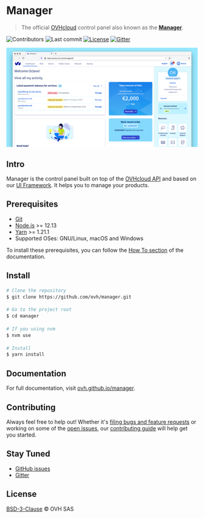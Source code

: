 # Manager

> The official [OVHcloud](https://ovhcloud.com) control panel also known as the **[Manager](https://ovh.com/manager)**.

![Contributors](https://badgen.net/github/contributors/ovh/manager) ![Last commit](https://badgen.net/github/last-commit/ovh/manager) [![License](https://badgen.net/github/license/ovh/manager)](https://github.com/ovh/manager/blob/master/LICENSE) [![Gitter](https://badgen.net/badge/gitter/ovh-ux/blue?icon=gitter)](https://gitter.im/ovh/ux)

[![OVHcloud control panel UI](docs/docs/.vuepress/public/assets/img/control-panel.jpg)](https://ovh.com/manager)

## Intro

Manager is the control panel built on top of the [OVHcloud API](https://api.ovh.com/) and based on our [UI Framework](https://github.com/ovh/ovh-ui-kit). It helps you to manage your products.

## Prerequisites

- [Git](https://git-scm.com)
- [Node.js](https://nodejs.org/en/) >= 12.13
- [Yarn](https://yarnpkg.com/lang/en/) >= 1.21.1
- Supported OSes: GNU/Linux, macOS and Windows

To install these prerequisites, you can follow the [How To section](https://ovh.github.io/manager/how-to/) of the documentation.

## Install

```sh
# Clone the repository
$ git clone https://github.com/ovh/manager.git

# Go to the project root
$ cd manager

# If you using nvm
$ nvm use

# Install
$ yarn install
```

## Documentation

For full documentation, visit [ovh.github.io/manager](https://ovh.github.io/manager).

## Contributing

Always feel free to help out! Whether it's [filing bugs and feature requests](https://github.com/ovh/manager/issues/new) or working on some of the [open issues](https://github.com/ovh/manager/issues), our [contributing guide](CONTRIBUTING.md) will help get you started.

## Stay Tuned

- [GitHub issues](https://github.com/ovh/manager/issues)
- [Gitter](https://gitter.im/ovh/ux)

## License

[BSD-3-Clause](LICENSE) © OVH SAS
